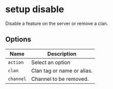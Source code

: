 # setup disable

Disable a feature on the server or remove a clan.

## Options

| Name      | Description                |
| --------- | -------------------------- |
| `action`  | Select an option           |
| `clan`    | Clan tag or name or alias. |
| `channel` | Channel to be removed.     |
